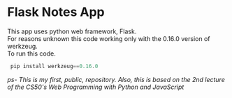 # Flask Notes App
This app uses python web framework, Flask.<br>
For reasons unknown this code working only with the 0.16.0 version of werkzeug.<br>
To run this code.
```powershell
 pip install werkzeug==0.16.0
```
*ps- This is my first, public, repository. Also, this is based on the 2nd lecture of the CS50's Web Programming with Python and JavaScript*
